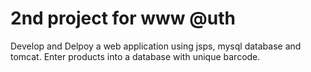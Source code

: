 # 2nd project for www @uth

Develop and Delpoy a web application using jsps, mysql database and tomcat.
Enter products into a database with unique barcode.
